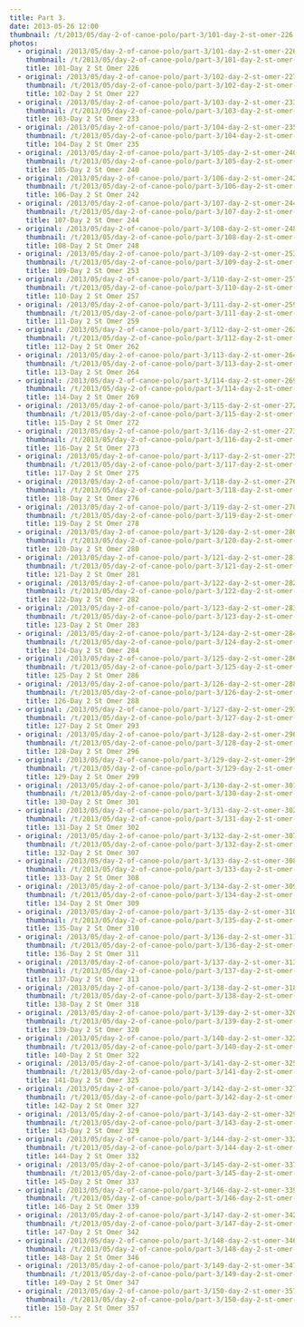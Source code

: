 ```yaml
---
title: Part 3.
date: 2013-05-26 12:00
thumbnail: /t/2013/05/day-2-of-canoe-polo/part-3/101-day-2-st-omer-226.jpg
photos:
  - original: /2013/05/day-2-of-canoe-polo/part-3/101-day-2-st-omer-226.jpg
    thumbnail: /t/2013/05/day-2-of-canoe-polo/part-3/101-day-2-st-omer-226.jpg
    title: 101-Day 2 St Omer 226
  - original: /2013/05/day-2-of-canoe-polo/part-3/102-day-2-st-omer-227.jpg
    thumbnail: /t/2013/05/day-2-of-canoe-polo/part-3/102-day-2-st-omer-227.jpg
    title: 102-Day 2 St Omer 227
  - original: /2013/05/day-2-of-canoe-polo/part-3/103-day-2-st-omer-233.jpg
    thumbnail: /t/2013/05/day-2-of-canoe-polo/part-3/103-day-2-st-omer-233.jpg
    title: 103-Day 2 St Omer 233
  - original: /2013/05/day-2-of-canoe-polo/part-3/104-day-2-st-omer-235.jpg
    thumbnail: /t/2013/05/day-2-of-canoe-polo/part-3/104-day-2-st-omer-235.jpg
    title: 104-Day 2 St Omer 235
  - original: /2013/05/day-2-of-canoe-polo/part-3/105-day-2-st-omer-240.jpg
    thumbnail: /t/2013/05/day-2-of-canoe-polo/part-3/105-day-2-st-omer-240.jpg
    title: 105-Day 2 St Omer 240
  - original: /2013/05/day-2-of-canoe-polo/part-3/106-day-2-st-omer-242.jpg
    thumbnail: /t/2013/05/day-2-of-canoe-polo/part-3/106-day-2-st-omer-242.jpg
    title: 106-Day 2 St Omer 242
  - original: /2013/05/day-2-of-canoe-polo/part-3/107-day-2-st-omer-244.jpg
    thumbnail: /t/2013/05/day-2-of-canoe-polo/part-3/107-day-2-st-omer-244.jpg
    title: 107-Day 2 St Omer 244
  - original: /2013/05/day-2-of-canoe-polo/part-3/108-day-2-st-omer-248.jpg
    thumbnail: /t/2013/05/day-2-of-canoe-polo/part-3/108-day-2-st-omer-248.jpg
    title: 108-Day 2 St Omer 248
  - original: /2013/05/day-2-of-canoe-polo/part-3/109-day-2-st-omer-253.jpg
    thumbnail: /t/2013/05/day-2-of-canoe-polo/part-3/109-day-2-st-omer-253.jpg
    title: 109-Day 2 St Omer 253
  - original: /2013/05/day-2-of-canoe-polo/part-3/110-day-2-st-omer-257.jpg
    thumbnail: /t/2013/05/day-2-of-canoe-polo/part-3/110-day-2-st-omer-257.jpg
    title: 110-Day 2 St Omer 257
  - original: /2013/05/day-2-of-canoe-polo/part-3/111-day-2-st-omer-259.jpg
    thumbnail: /t/2013/05/day-2-of-canoe-polo/part-3/111-day-2-st-omer-259.jpg
    title: 111-Day 2 St Omer 259
  - original: /2013/05/day-2-of-canoe-polo/part-3/112-day-2-st-omer-262.jpg
    thumbnail: /t/2013/05/day-2-of-canoe-polo/part-3/112-day-2-st-omer-262.jpg
    title: 112-Day 2 St Omer 262
  - original: /2013/05/day-2-of-canoe-polo/part-3/113-day-2-st-omer-264.jpg
    thumbnail: /t/2013/05/day-2-of-canoe-polo/part-3/113-day-2-st-omer-264.jpg
    title: 113-Day 2 St Omer 264
  - original: /2013/05/day-2-of-canoe-polo/part-3/114-day-2-st-omer-269.jpg
    thumbnail: /t/2013/05/day-2-of-canoe-polo/part-3/114-day-2-st-omer-269.jpg
    title: 114-Day 2 St Omer 269
  - original: /2013/05/day-2-of-canoe-polo/part-3/115-day-2-st-omer-272.jpg
    thumbnail: /t/2013/05/day-2-of-canoe-polo/part-3/115-day-2-st-omer-272.jpg
    title: 115-Day 2 St Omer 272
  - original: /2013/05/day-2-of-canoe-polo/part-3/116-day-2-st-omer-273.jpg
    thumbnail: /t/2013/05/day-2-of-canoe-polo/part-3/116-day-2-st-omer-273.jpg
    title: 116-Day 2 St Omer 273
  - original: /2013/05/day-2-of-canoe-polo/part-3/117-day-2-st-omer-275.jpg
    thumbnail: /t/2013/05/day-2-of-canoe-polo/part-3/117-day-2-st-omer-275.jpg
    title: 117-Day 2 St Omer 275
  - original: /2013/05/day-2-of-canoe-polo/part-3/118-day-2-st-omer-276.jpg
    thumbnail: /t/2013/05/day-2-of-canoe-polo/part-3/118-day-2-st-omer-276.jpg
    title: 118-Day 2 St Omer 276
  - original: /2013/05/day-2-of-canoe-polo/part-3/119-day-2-st-omer-278.jpg
    thumbnail: /t/2013/05/day-2-of-canoe-polo/part-3/119-day-2-st-omer-278.jpg
    title: 119-Day 2 St Omer 278
  - original: /2013/05/day-2-of-canoe-polo/part-3/120-day-2-st-omer-280.jpg
    thumbnail: /t/2013/05/day-2-of-canoe-polo/part-3/120-day-2-st-omer-280.jpg
    title: 120-Day 2 St Omer 280
  - original: /2013/05/day-2-of-canoe-polo/part-3/121-day-2-st-omer-281.jpg
    thumbnail: /t/2013/05/day-2-of-canoe-polo/part-3/121-day-2-st-omer-281.jpg
    title: 121-Day 2 St Omer 281
  - original: /2013/05/day-2-of-canoe-polo/part-3/122-day-2-st-omer-282.jpg
    thumbnail: /t/2013/05/day-2-of-canoe-polo/part-3/122-day-2-st-omer-282.jpg
    title: 122-Day 2 St Omer 282
  - original: /2013/05/day-2-of-canoe-polo/part-3/123-day-2-st-omer-283.jpg
    thumbnail: /t/2013/05/day-2-of-canoe-polo/part-3/123-day-2-st-omer-283.jpg
    title: 123-Day 2 St Omer 283
  - original: /2013/05/day-2-of-canoe-polo/part-3/124-day-2-st-omer-284.jpg
    thumbnail: /t/2013/05/day-2-of-canoe-polo/part-3/124-day-2-st-omer-284.jpg
    title: 124-Day 2 St Omer 284
  - original: /2013/05/day-2-of-canoe-polo/part-3/125-day-2-st-omer-286.jpg
    thumbnail: /t/2013/05/day-2-of-canoe-polo/part-3/125-day-2-st-omer-286.jpg
    title: 125-Day 2 St Omer 286
  - original: /2013/05/day-2-of-canoe-polo/part-3/126-day-2-st-omer-288.jpg
    thumbnail: /t/2013/05/day-2-of-canoe-polo/part-3/126-day-2-st-omer-288.jpg
    title: 126-Day 2 St Omer 288
  - original: /2013/05/day-2-of-canoe-polo/part-3/127-day-2-st-omer-293.jpg
    thumbnail: /t/2013/05/day-2-of-canoe-polo/part-3/127-day-2-st-omer-293.jpg
    title: 127-Day 2 St Omer 293
  - original: /2013/05/day-2-of-canoe-polo/part-3/128-day-2-st-omer-296.jpg
    thumbnail: /t/2013/05/day-2-of-canoe-polo/part-3/128-day-2-st-omer-296.jpg
    title: 128-Day 2 St Omer 296
  - original: /2013/05/day-2-of-canoe-polo/part-3/129-day-2-st-omer-299.jpg
    thumbnail: /t/2013/05/day-2-of-canoe-polo/part-3/129-day-2-st-omer-299.jpg
    title: 129-Day 2 St Omer 299
  - original: /2013/05/day-2-of-canoe-polo/part-3/130-day-2-st-omer-301.jpg
    thumbnail: /t/2013/05/day-2-of-canoe-polo/part-3/130-day-2-st-omer-301.jpg
    title: 130-Day 2 St Omer 301
  - original: /2013/05/day-2-of-canoe-polo/part-3/131-day-2-st-omer-302.jpg
    thumbnail: /t/2013/05/day-2-of-canoe-polo/part-3/131-day-2-st-omer-302.jpg
    title: 131-Day 2 St Omer 302
  - original: /2013/05/day-2-of-canoe-polo/part-3/132-day-2-st-omer-307.jpg
    thumbnail: /t/2013/05/day-2-of-canoe-polo/part-3/132-day-2-st-omer-307.jpg
    title: 132-Day 2 St Omer 307
  - original: /2013/05/day-2-of-canoe-polo/part-3/133-day-2-st-omer-308.jpg
    thumbnail: /t/2013/05/day-2-of-canoe-polo/part-3/133-day-2-st-omer-308.jpg
    title: 133-Day 2 St Omer 308
  - original: /2013/05/day-2-of-canoe-polo/part-3/134-day-2-st-omer-309.jpg
    thumbnail: /t/2013/05/day-2-of-canoe-polo/part-3/134-day-2-st-omer-309.jpg
    title: 134-Day 2 St Omer 309
  - original: /2013/05/day-2-of-canoe-polo/part-3/135-day-2-st-omer-310.jpg
    thumbnail: /t/2013/05/day-2-of-canoe-polo/part-3/135-day-2-st-omer-310.jpg
    title: 135-Day 2 St Omer 310
  - original: /2013/05/day-2-of-canoe-polo/part-3/136-day-2-st-omer-311.jpg
    thumbnail: /t/2013/05/day-2-of-canoe-polo/part-3/136-day-2-st-omer-311.jpg
    title: 136-Day 2 St Omer 311
  - original: /2013/05/day-2-of-canoe-polo/part-3/137-day-2-st-omer-313.jpg
    thumbnail: /t/2013/05/day-2-of-canoe-polo/part-3/137-day-2-st-omer-313.jpg
    title: 137-Day 2 St Omer 313
  - original: /2013/05/day-2-of-canoe-polo/part-3/138-day-2-st-omer-318.jpg
    thumbnail: /t/2013/05/day-2-of-canoe-polo/part-3/138-day-2-st-omer-318.jpg
    title: 138-Day 2 St Omer 318
  - original: /2013/05/day-2-of-canoe-polo/part-3/139-day-2-st-omer-320.jpg
    thumbnail: /t/2013/05/day-2-of-canoe-polo/part-3/139-day-2-st-omer-320.jpg
    title: 139-Day 2 St Omer 320
  - original: /2013/05/day-2-of-canoe-polo/part-3/140-day-2-st-omer-322.jpg
    thumbnail: /t/2013/05/day-2-of-canoe-polo/part-3/140-day-2-st-omer-322.jpg
    title: 140-Day 2 St Omer 322
  - original: /2013/05/day-2-of-canoe-polo/part-3/141-day-2-st-omer-325.jpg
    thumbnail: /t/2013/05/day-2-of-canoe-polo/part-3/141-day-2-st-omer-325.jpg
    title: 141-Day 2 St Omer 325
  - original: /2013/05/day-2-of-canoe-polo/part-3/142-day-2-st-omer-327.jpg
    thumbnail: /t/2013/05/day-2-of-canoe-polo/part-3/142-day-2-st-omer-327.jpg
    title: 142-Day 2 St Omer 327
  - original: /2013/05/day-2-of-canoe-polo/part-3/143-day-2-st-omer-329.jpg
    thumbnail: /t/2013/05/day-2-of-canoe-polo/part-3/143-day-2-st-omer-329.jpg
    title: 143-Day 2 St Omer 329
  - original: /2013/05/day-2-of-canoe-polo/part-3/144-day-2-st-omer-332.jpg
    thumbnail: /t/2013/05/day-2-of-canoe-polo/part-3/144-day-2-st-omer-332.jpg
    title: 144-Day 2 St Omer 332
  - original: /2013/05/day-2-of-canoe-polo/part-3/145-day-2-st-omer-337.jpg
    thumbnail: /t/2013/05/day-2-of-canoe-polo/part-3/145-day-2-st-omer-337.jpg
    title: 145-Day 2 St Omer 337
  - original: /2013/05/day-2-of-canoe-polo/part-3/146-day-2-st-omer-339.jpg
    thumbnail: /t/2013/05/day-2-of-canoe-polo/part-3/146-day-2-st-omer-339.jpg
    title: 146-Day 2 St Omer 339
  - original: /2013/05/day-2-of-canoe-polo/part-3/147-day-2-st-omer-342.jpg
    thumbnail: /t/2013/05/day-2-of-canoe-polo/part-3/147-day-2-st-omer-342.jpg
    title: 147-Day 2 St Omer 342
  - original: /2013/05/day-2-of-canoe-polo/part-3/148-day-2-st-omer-346.jpg
    thumbnail: /t/2013/05/day-2-of-canoe-polo/part-3/148-day-2-st-omer-346.jpg
    title: 148-Day 2 St Omer 346
  - original: /2013/05/day-2-of-canoe-polo/part-3/149-day-2-st-omer-347.jpg
    thumbnail: /t/2013/05/day-2-of-canoe-polo/part-3/149-day-2-st-omer-347.jpg
    title: 149-Day 2 St Omer 347
  - original: /2013/05/day-2-of-canoe-polo/part-3/150-day-2-st-omer-357.jpg
    thumbnail: /t/2013/05/day-2-of-canoe-polo/part-3/150-day-2-st-omer-357.jpg
    title: 150-Day 2 St Omer 357
---
```

